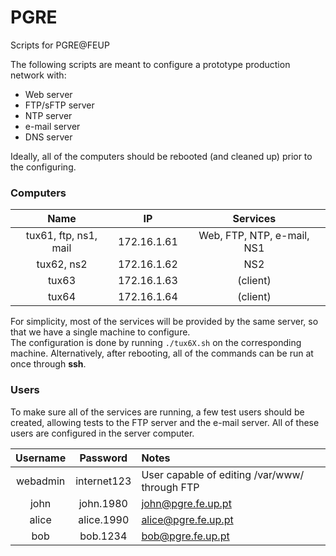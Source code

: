 # PGRE
Scripts for PGRE@FEUP

The following scripts are meant to configure a prototype production network with:
* Web server
* FTP/sFTP server
* NTP server
* e-mail server
* DNS server

Ideally, all of the computers should be rebooted (and cleaned up) prior to the configuring.

### Computers
| Name                  | IP          | Services                   |
|:---------------------:|-------------|:--------------------------:|
| tux61, ftp, ns1, mail | 172.16.1.61 | Web, FTP, NTP, e-mail, NS1 |
| tux62, ns2            | 172.16.1.62 | NS2                        |
| tux63                 | 172.16.1.63 | (client)                   |
| tux64                 | 172.16.1.64 | (client)                   |

For simplicity, most of the services will be provided by the same server, so that we have a single machine to configure.\
The configuration is done by running `./tux6X.sh` on the corresponding machine. Alternatively, after rebooting, all of the commands can be run at once through **ssh**.

### Users
To make sure all of the services are running, a few test users should be created, allowing tests to the FTP server and the e-mail server. All of these users are configured in the server computer.

| Username | Password    | Notes                                         |
|:--------:|:-----------:|:----------------------------------------------|
| webadmin | internet123 | User capable of editing /var/www/ through FTP |
| john     | john.1980   | john@pgre.fe.up.pt                            |
| alice    | alice.1990  | alice@pgre.fe.up.pt                           |
| bob      | bob.1234    | bob@pgre.fe.up.pt                             |

